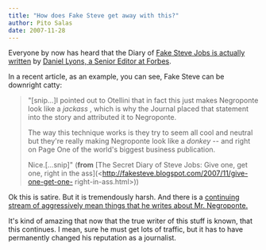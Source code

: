 ```yaml
---
title: "How does Fake Steve get away with this?"
author: Pito Salas
date: 2007-11-28
---
```




Everyone by now has heard that the Diary of [Fake Steve Jobs is actually
written](<http://tech.monstersandcritics.com/news/article_1339469.php>) by
[Daniel Lyons, a Senior Editor at
Forbes](<http://www.nytimes.com/2007/08/06/technology/06steve.html>).

In a recent article, as an example, you can see, Fake Steve can be downright
catty:

> "[snip…]I pointed out to Otellini that in fact this just makes Negroponte
> look like a _jackass_ , which is why the Journal placed that statement into
> the story and attributed it to Negroponte.
>
> The way this technique works is they try to seem all cool and neutral but
> they're really making Negroponte look like a _donkey_ -- and right on Page
> One of the world's biggest business publication.
>
> Nice.[…snip]" (**from** [The Secret Diary of Steve Jobs: Give one, get one,
> right in the ass](<http://fakesteve.blogspot.com/2007/11/give-one-get-one-
> right-in-ass.html>))

Ok this is satire. But it is tremendously harsh. And there is a [continuing
stream of aggressively mean things that he writes about Mr.
Negroponte.](<http://fakesteve.blogspot.com/search?q=negroponte>)

It's kind of amazing that now that the true writer of this stuff is known,
that this continues. I mean, sure he must get lots of traffic, but it has to
have permanently changed his reputation as a journalist.


